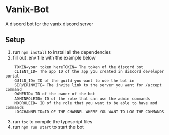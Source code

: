 # Vanix-Bot
A discord bot for the vanix discord server


## Setup 
1. run `npm install` to install all the dependencies
2. fill out .env file with the example below 
```env
    TOKEN=your token hereTOKEN= The token of the discord bot
    CLIENT_ID= The app ID of the app you created in discord developer portal
    GUILD_ID= ID of the guild you want to use the bot in
    SERVERINVITE= The invite link to the server you want for /accept command
    OWNERID= ID of the owner of the bot 
    ADMINROLEID= ID of the role that can use the admin commands
    MODROLEID= ID of the role that you want to be able to have mod commands
    LOGCHANNELID=ID OF THE CHANNEL WHERE YOU WANT TO LOG THE COMMANDS
```
3. run `tsc` to compile the typescript files 
4. run `npm run start` to start the bot